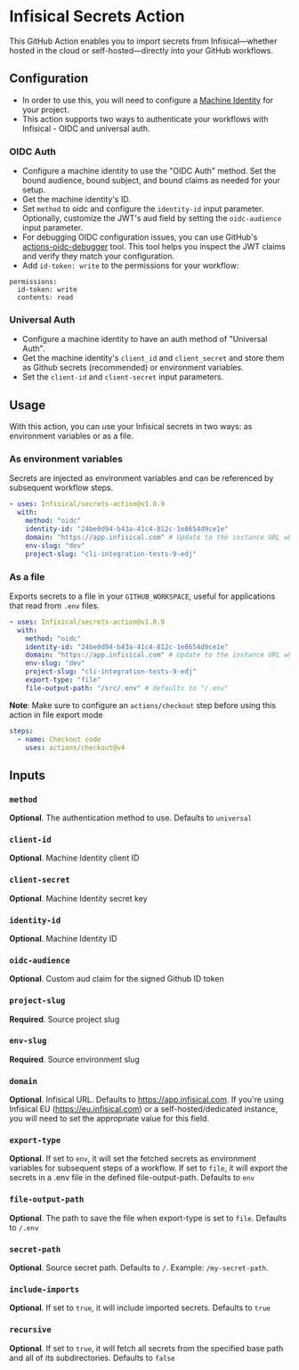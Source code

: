 # Infisical Secrets Action

This GitHub Action enables you to import secrets from Infisical—whether hosted in the cloud or self-hosted—directly into your GitHub workflows.

## Configuration

- In order to use this, you will need to configure a [Machine Identity](https://infisical.com/docs/documentation/platform/identities/universal-auth) for your project.
- This action supports two ways to authenticate your workflows with Infisical - OIDC and universal auth.

### OIDC Auth

- Configure a machine identity to use the "OIDC Auth" method. Set the bound audience, bound subject, and bound claims as needed for your setup.
- Get the machine identity's ID.
- Set `method` to oidc and configure the `identity-id` input parameter. Optionally, customize the JWT's aud field by setting the `oidc-audience` input parameter.
- For debugging OIDC configuration issues, you can use GitHub's [actions-oidc-debugger](https://github.com/github/actions-oidc-debugger) tool. This tool helps you inspect the JWT claims and verify they match your configuration.
- Add `id-token: write` to the permissions for your workflow:
```
permissions:
  id-token: write
  contents: read
```

### Universal Auth

- Configure a machine identity to have an auth method of "Universal Auth".
- Get the machine identity's `client_id` and `client_secret` and store them as Github secrets (recommended) or environment variables.
- Set the `client-id` and `client-secret` input parameters.

## Usage

With this action, you can use your Infisical secrets in two ways: as environment variables or as a file.

### As environment variables

Secrets are injected as environment variables and can be referenced by subsequent workflow steps.

```yaml
- uses: Infisical/secrets-action@v1.0.9
  with:
    method: "oidc"
    identity-id: "24be0d94-b43a-41c4-812c-1e8654d9ce1e"
    domain: "https://app.infisical.com" # Update to the instance URL when using EU (https://eu.infisical.com), a dedicated instance, or a self-hosted instance
    env-slug: "dev"
    project-slug: "cli-integration-tests-9-edj"
```

### As a file

Exports secrets to a file in your `GITHUB_WORKSPACE`, useful for applications that read from `.env` files.

```yaml
- uses: Infisical/secrets-action@v1.0.9
  with:
    method: "oidc"
    identity-id: "24be0d94-b43a-41c4-812c-1e8654d9ce1e"
    domain: "https://app.infisical.com" # Update to the instance URL when using EU (https://eu.infisical.com), a dedicated instance, or a self-hosted instance
    env-slug: "dev"
    project-slug: "cli-integration-tests-9-edj"
    export-type: "file"
    file-output-path: "/src/.env" # defaults to "/.env"
```

**Note**: Make sure to configure an `actions/checkout` step before using this action in file export mode

```yaml
steps:
  - name: Checkout code
    uses: actions/checkout@v4
```

## Inputs

### `method`

**Optional**. The authentication method to use. Defaults to `universal`

### `client-id`

**Optional**. Machine Identity client ID

### `client-secret`

**Optional**. Machine Identity secret key

### `identity-id`

**Optional**. Machine Identity ID

### `oidc-audience`

**Optional**. Custom aud claim for the signed Github ID token

### `project-slug`

**Required**. Source project slug

### `env-slug`

**Required**. Source environment slug

### `domain`

**Optional**. Infisical URL. Defaults to https://app.infisical.com. If you're using Infisical EU (https://eu.infisical.com) or a self-hosted/dedicated instance, you will need to set the appropriate value for this field.

### `export-type`

**Optional**. If set to `env`, it will set the fetched secrets as environment variables for subsequent steps of a workflow. If set to `file`, it will export the secrets in a .env file in the defined file-output-path. Defaults to `env`

### `file-output-path`

**Optional**. The path to save the file when export-type is set to `file`. Defaults to `/.env`

### `secret-path`

**Optional**. Source secret path. Defaults to `/`.  Example: `/my-secret-path`.

### `include-imports`

**Optional**. If set to `true`, it will include imported secrets. Defaults to `true`

### `recursive`

**Optional**. If set to `true`, it will fetch all secrets from the specified base path and all of its subdirectories. Defaults to `false`
